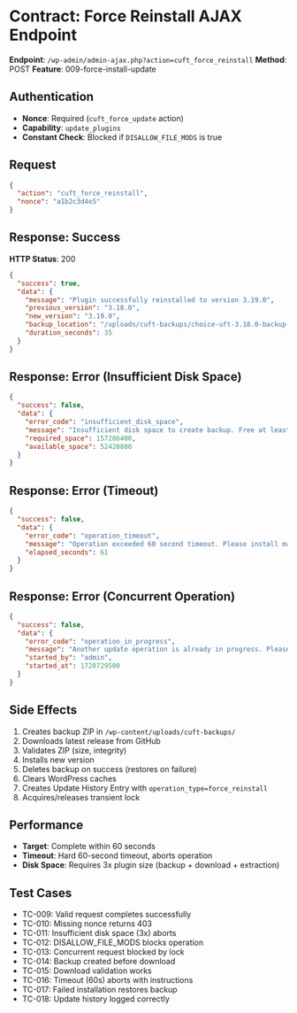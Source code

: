 # Contract: Force Reinstall AJAX Endpoint

**Endpoint**: `/wp-admin/admin-ajax.php?action=cuft_force_reinstall`
**Method**: POST
**Feature**: 009-force-install-update

## Authentication

- **Nonce**: Required (`cuft_force_update` action)
- **Capability**: `update_plugins`
- **Constant Check**: Blocked if `DISALLOW_FILE_MODS` is true

## Request

```json
{
  "action": "cuft_force_reinstall",
  "nonce": "a1b2c3d4e5"
}
```

## Response: Success

**HTTP Status**: 200

```json
{
  "success": true,
  "data": {
    "message": "Plugin successfully reinstalled to version 3.19.0",
    "previous_version": "3.18.0",
    "new_version": "3.19.0",
    "backup_location": "/uploads/cuft-backups/choice-uft-3.18.0-backup-1728729600.zip",
    "duration_seconds": 35
  }
}
```

## Response: Error (Insufficient Disk Space)

```json
{
  "success": false,
  "data": {
    "error_code": "insufficient_disk_space",
    "message": "Insufficient disk space to create backup. Free at least 150 MB and try again.",
    "required_space": 157286400,
    "available_space": 52428800
  }
}
```

## Response: Error (Timeout)

```json
{
  "success": false,
  "data": {
    "error_code": "operation_timeout",
    "message": "Operation exceeded 60 second timeout. Please install manually from GitHub: https://github.com/ChoiceOMG/choice-uft/releases/latest",
    "elapsed_seconds": 61
  }
}
```

## Response: Error (Concurrent Operation)

```json
{
  "success": false,
  "data": {
    "error_code": "operation_in_progress",
    "message": "Another update operation is already in progress. Please wait.",
    "started_by": "admin",
    "started_at": 1728729500
  }
}
```

## Side Effects

1. Creates backup ZIP in `/wp-content/uploads/cuft-backups/`
2. Downloads latest release from GitHub
3. Validates ZIP (size, integrity)
4. Installs new version
5. Deletes backup on success (restores on failure)
6. Clears WordPress caches
7. Creates Update History Entry with `operation_type=force_reinstall`
8. Acquires/releases transient lock

## Performance

- **Target**: Complete within 60 seconds
- **Timeout**: Hard 60-second timeout, aborts operation
- **Disk Space**: Requires 3x plugin size (backup + download + extraction)

## Test Cases

- TC-009: Valid request completes successfully
- TC-010: Missing nonce returns 403
- TC-011: Insufficient disk space (3x) aborts
- TC-012: DISALLOW_FILE_MODS blocks operation
- TC-013: Concurrent request blocked by lock
- TC-014: Backup created before download
- TC-015: Download validation works
- TC-016: Timeout (60s) aborts with instructions
- TC-017: Failed installation restores backup
- TC-018: Update history logged correctly

